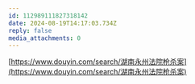 ```yaml
---
id: 112989111827318142
date: 2024-08-19T14:17:03.734Z
reply: false
media_attachments: 0
---
```


[https://www.douyin.com/search/湖南永州法院枪杀案](https://www.douyin.com/search/湖南永州法院枪杀案)

